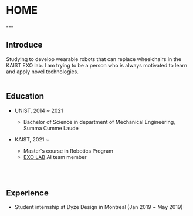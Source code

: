 <head>
<style>
mark { 
  background-color: white;
  color: rgb(51, 87, 128);
}
</style>
</head>

<h1> HOME </h1>
---

<br>
<h2>Introduce</h2>
Studying to develop wearable robots that can replace wheelchairs in the KAIST EXO lab.
I am trying to be a person who is always motivated to learn and apply novel technologies.

<br>
<br>

<h2>Education</h2>

* UNIST, 2014 ~ 2021
  * Bachelor of Science in department of Mechanical Engineering, Summa Cumme Laude

* KAIST, 2021 ~
  * Master's course in Robotics Program
  * [EXO LAB](http://robotics.kaist.ac.kr) AI team member


<br>
<br>

<h2>Experience</h2>

* Student internship at Dyze Design in Montreal (Jan 2019 ~ May 2019)

<!-- <p style="font-size:11px">Page template forked from <a href="https://github.com/evanca/quick-portfolio">evanca</a></p> -->
<!-- Remove above link if you don't want to attibute -->
